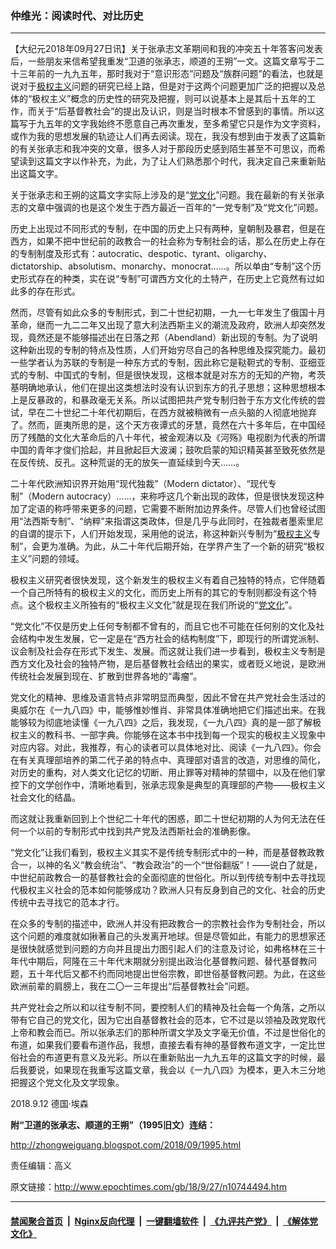 ### 仲维光：阅读时代、对比历史
------------------------

<p>【大纪元2018年09月27日讯】关于张承志文革期间和我的冲突五十年答客问发表后，一些朋友来信希望我重发“卫道的张承志，顺道的王朔”一文。这篇文章写于二十三年前的一九九五年，那时我对于“意识形态”问题及“族群问题”的看法，也就是说对于<a href="http://www.epochtimes.com/gb/tag/%E6%9E%81%E6%9D%83%E4%B8%BB%E4%B9%89.html">极权主义</a>问题的研究已经上路，但是对于这两个问题更加广泛的把握以及总体的“极权主义”概念的历史性的研究及把握，则可以说基本上是其后十五年的工作，而关于“后基督教社会”的提出及认识，则是当时根本不曾感到的事情。所以这篇写于九五年的文字我始终不愿意自己再次重发，至多希望它只是作为文字资料，或作为我的思想发展的轨迹让人们再去阅读。现在，我没有想到由于发表了这篇新的有关张承志和我冲突的文章，很多人对于那段历史感到陌生甚至不可思议，而希望读到这篇文字以作补充，为此，为了让人们熟悉那个时代，我决定自己来重新贴出这篇文字。</p>
<p>关于张承志和王朔的这篇文字实际上涉及的是“<a href="http://www.epochtimes.com/gb/tag/%E5%85%9A%E6%96%87%E5%8C%96.html">党文化</a>”问题。我在最新的有关张承志的文章中强调的也是这个发生于西方最近一百年的“一党专制”及“党文化”问题。</p>
<p>历史上出现过不同形式的专制，在中国的历史上只有两种，皇朝制及暴君，但是在西方，如果不把中世纪前的政教合一的社会称为专制社会的话，那么在历史上存在的专制制度及形式有：autocratic、despotic、tyrant、oligarchy、dictatorship、absolutism、monarchy、monocrat……。所以单由“专制”这个历史形式存在的种类，实在说“专制”可谓西方文化的土特产，在历史上它竟然有过如此多的存在形式。</p>
<p>然而，尽管有如此众多的专制形式，到二十世纪初期，一九一七年发生了俄国十月革命，继而一九二二年又出现了意大利法西斯主义的潮流及政府，欧洲人却突然发现，竟然还是不能够描述出在日落之邦（Abendland）新出现的专制。为了说明这种新出现的专制的特点及性质，人们开始穷尽自己的各种思维及探究能力。最初一些学者认为苏联的专制是一种东方式的专制，因此称它是鞑靼式的专制、亚细亚式的专制、中国式的专制，但是很快发现，这根本就是对东方的无知的产物，考茨基明确地承认，他们在提出这类想法时没有认识到东方的孔子思想；这种思想根本上是反暴政的，和暴政毫无关系。所以试图把共产党专制归咎于东方文化传统的尝试，早在二十世纪二十年代初期后，在西方就被稍微有一点头脑的人彻底地抛弃了。然而，匪夷所思的是，这个天方夜谭式的牙慧，竟然在六十多年后，在中国经历了残酷的文化大革命后的八十年代，被金观涛以及《河殇》电视剧为代表的所谓中国的青年才俊们拾起，并且掀起巨大波澜；鼓吹启蒙的知识精英甚至致死依然是在反传统、反孔。这种荒诞的无的放矢一直延续到今天……。</p>
<p>二十年代欧洲知识界开始用“现代独裁”（Modern dictator）、“现代专制”（Modern autocracy）……，来称呼这几个新出现的政体，但是很快发现这种加了定语的称呼带来更多的问题，它需要不断附加边界条件。尽管人们也曾经试图用“法西斯专制”、“纳粹”来指谓这类政体，但是几乎与此同时，在独裁者墨索里尼的自谓的提示下，人们开始发现，采用他的说法，称这种新兴专制为“<a href="http://www.epochtimes.com/gb/tag/%E6%9E%81%E6%9D%83%E4%B8%BB%E4%B9%89.html">极权主义</a>专制”，会更为准确。为此，从二十年代后期开始，在学界产生了一个新的研究“极权主义”问题的领域。</p>
<p>极权主义研究者很快发现，这个新发生的极权主义有着自己独特的特点，它伴随着一个自己所特有的极权主义的文化，而历史上所有的其它的专制则都没有这个特点。这个极权主义所独有的“极权主义文化”就是现在我们所说的“<a href="http://www.epochtimes.com/gb/tag/%E5%85%9A%E6%96%87%E5%8C%96.html">党文化</a>”。</p>
<p>“党文化”不仅是历史上任何专制都不曾有的，而且它也不可能在任何别的文化及社会结构中发生发展，它一定是在“西方社会的结构制度”下，即现行的所谓党派制、议会制及社会存在形式下发生、发展。而这就让我们进一步看到，极权主义专制是西方文化及社会的独特产物，是后基督教社会结出的果实，或者贬义地说，是欧洲传统社会发展到现在、扩散到世界各地的“毒瘤”。</p>
<p>党文化的精神、思维及语言特点非常明显而典型，因此不曾在共产党社会生活过的奥威尔在《一九八四》中，能够惟妙惟肖、非常具体准确地把它们描述出来。在我能够较为彻底地读懂《一九八四》之后，我发现，《一九八四》真的是一部了解极权主义的教科书、一部字典。你能够在这本书中找到每一个现实的极权主义现象中对应内容。对此，我推荐，有心的读者可以具体地对比、阅读《一九八四》。你会在有关真理部培养的第二代子弟的特点中、真理部对语言的改造，对思维的简化，对历史的重构，对人类文化记忆的切断、用止罪等对精神的禁锢中，以及在他们掌控下的文学创作中，清晰地看到，张承志现象是典型的真理部的产物——极权主义社会文化的结晶。</p>
<p>而这就让我重新回到上个世纪二十年代的困惑，即二十世纪初期的人为何无法在任何一个以前的专制形式中找到共产党及法西斯社会的准确影像。</p>
<p>“党文化”让我们看到，极权主义其实不是传统专制形式中的一种，而是基督教政教合一，以神的名义“教会统治”、“教会政治”的一个“世俗翻版”！——说白了就是，中世纪前政教合一的基督教社会的全面彻底的世俗化。所以到传统专制中去寻找现代极权主义社会的范本如何能够成功？欧洲人只有反身到自己的文化、社会的历史传统中去寻找它的范本才行。</p>
<p>在众多的专制的描述中，欧洲人并没有把政教合一的宗教社会作为专制社会，所以这个问题的难度就如揪著自己的头发离开地球。但是尽管如此，有能力的思想家还是很快就感觉到问题的方向并且提出力图引起人们的注意及讨论，如弗格林在三十年代中期后，阿隆在三十年代末期就分别提出政治化基督教问题、替代基督教问题，五十年代后又都不约而同地提出世俗宗教，即世俗基督教问题。为此，在这些欧洲前辈的肩膀上，我在二〇一三年提出“后基督教社会”问题。</p>
<p>共产党社会之所以和以往专制不同，要控制人们的精神及社会每一个角落，之所以带有它自己的党文化，因为它出自基督教社会的范本，它不过是以领袖及政党取代上帝和教会而已。所以张承志们的那种所谓文学及文字毫无价值，不过是世俗化的布道，如果我们要看布道作品，我想，直接去看有神的基督教布道文字，一定比世俗社会的布道更有意义及光彩。所以在重新贴出一九九五年的这篇文字的时候，最后我要说，如果现在我重写这篇文章，我会以《一九八四》为模本，更入木三分地把握这个党文化及文学现象。</p>
<p>2018.9.12 德国·埃森</p>
<p><strong>附“卫道的张承志、顺道的王朔”（1995旧文）连结：</strong></p>
<p><a href="http://zhongweiguang.blogspot.com/2018/09/1995.html">http://zhongweiguang.blogspot.com/2018/09/1995.html</a></p>
<p>责任编辑：高义</p>

原文链接：http://www.epochtimes.com/gb/18/9/27/n10744494.htm


------------------------
#### [禁闻聚合首页](https://github.com/gfw-breaker/banned-news/blob/master/README.md) &nbsp;|&nbsp; [Nginx反向代理](https://github.com/gfw-breaker/open-proxy/blob/master/README.md) &nbsp;|&nbsp; [一键翻墙软件](https://github.com/gfw-breaker/nogfw/blob/master/README.md) &nbsp;|&nbsp; [《九评共产党》](https://github.com/gfw-breaker/9ping.md/blob/master/README.md#九评之一评共产党是什么) &nbsp;|&nbsp; [《解体党文化》](https://github.com/gfw-breaker/jtdwh.md/blob/master/README.md#绪论)